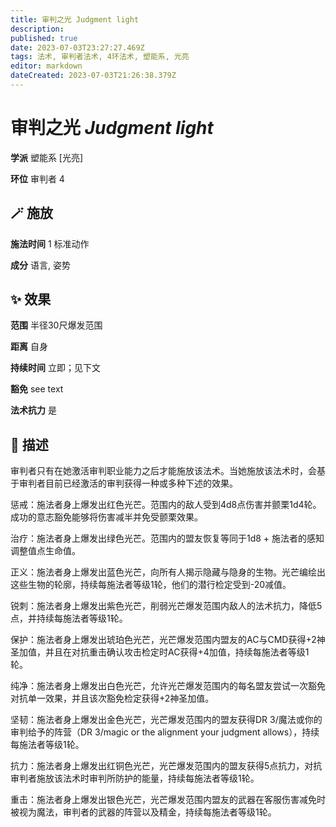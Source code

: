 ```yaml
---
title: 审判之光 Judgment light
description: 
published: true
date: 2023-07-03T23:27:27.469Z
tags: 法术, 审判者法术, 4环法术, 塑能系, 光亮
editor: markdown
dateCreated: 2023-07-03T21:26:38.379Z
---
```


# **审判之光** *Judgment light*

**学派** 塑能系 \[光亮\] 

**环位** 审判者 4

## 🪄 施放

**施法时间** 1 标准动作

**成分** 语言, 姿势

## ✨ 效果  

**范围** 半径30尺爆发范围

**距离** 自身  

**持续时间** 立即；见下文 

**豁免** see text

**法术抗力** 是

## 📖 描述

审判者只有在她激活审判职业能力之后才能施放该法术。当她施放该法术时，会基于审判者目前已经激活的审判获得一种或多种下述的效果。

惩戒：施法者身上爆发出红色光芒。范围内的敌人受到4d8点伤害并颤栗1d4轮。成功的意志豁免能够将伤害减半并免受颤栗效果。

治疗：施法者身上爆发出绿色光芒。范围内的盟友恢复等同于1d8 + 施法者的感知调整值点生命值。

正义：施法者身上爆发出蓝色光芒，向所有人揭示隐藏与隐身的生物。光芒编绘出这些生物的轮廓，持续每施法者等级1轮，他们的潜行检定受到-20减值。

锐刺：施法者身上爆发出紫色光芒，削弱光芒爆发范围内敌人的法术抗力，降低5点，并持续每施法者等级1轮。

保护：施法者身上爆发出琥珀色光芒，光芒爆发范围内盟友的AC与CMD获得+2神圣加值，并且在对抗重击确认攻击检定时AC获得+4加值，持续每施法者等级1轮。

纯净：施法者身上爆发出白色光芒，允许光芒爆发范围内的每名盟友尝试一次豁免对抗单一效果，并且该次豁免检定获得+2神圣加值。

坚韧：施法者身上爆发出金色光芒，光芒爆发范围内的盟友获得DR 3/魔法或你的审判给予的阵营（DR 3/magic or the alignment your judgment allows），持续每施法者等级1轮。

抗力：施法者身上爆发出红铜色光芒，光芒爆发范围内的盟友获得5点抗力，对抗审判者施放该法术时审判所防护的能量，持续每施法者等级1轮。

重击：施法者身上爆发出银色光芒，光芒爆发范围内盟友的武器在客服伤害减免时被视为魔法，审判者的武器的阵营以及精金，持续每施法者等级1轮。
    